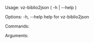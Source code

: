 Usage:
    vz-biblio2json ( -h | --help )

Options:
    -h, --help              help for vz-biblio2json

Commands:

Arguments:
